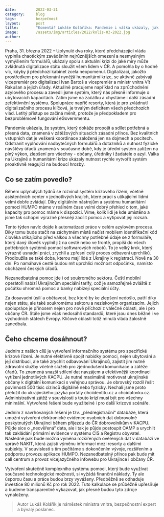 ```yaml
---
date:         2022-03-31
category:     blog
tags:         bezpečnost
layout:       post
title:        "Komentář Lukáše Koláříka: Pandemie i válka ukázaly, jak může digitalizace pomoci občanům a úřadům. Když chceme krizi řídit, musíme ji měřit"
image:        /assets/img/articles/2022/kolis-03-2022.jpg
author:       
---
```



Praha, 31. března 2022 – Uplynulé dva roky, které předcházející vláda vyplnila chaotickým zaváděním nejrůznějších omezení a nesmyslným vymýšlením formulářů, ukázaly spolu s aktuální krizí do jaké míry může zvládnutá digitalizace státu sloužit všem lidem v ČR. A pomohla by o hodně víc, kdyby ji předchozí kabinet zcela neopomenul. Digitalizací, jakožto prostředkem pro překonání nynější humanitární krize, se aktivně zabývají vicepremiér pro digitalizaci Ivan Bartoš a vicepremiér a ministr vnitra Vít Rakušan a jejich úřady. Aktuálně pracujeme například na zprůchodnění azylového procesu a zavedli jsme systém, který nás přesně informuje o ubytovacích kapacitách. Zatím jsme na začátku a chystáme i další zásadní zefektivnění systému. Spolupráce napříč resorty, která je pro zvládnutí digitalizačního procesu klíčová, je trvalým deficitem všech předchozích vlád. Letitý přístup se začíná měnit, protože je předpokladem pro bezproblémové fungování eGovernmentu. 

Pandemie ukázala, že systém, který dokáže propojit a sdílet potřebná a přesná data, znamená v zátěžových situacích zásadní přínos. Bez kvalitních vstupních dat je veškerá koordinace založená jen na dojmech a pocitech. Odstranit vyplňování nadbytečných formulářů a dotazníků a nutnost fyzické návštěvy úřadů znamená v současné době, kdy je úřední systém zatížen na plný výkon, zlepšení pro všechny - občany, úředníky i žadatele o azyl. Válka na Ukrajině a humanitární krize ukázaly nutnost rychle vytvořit systém proaktivně reagující na budoucí hrozby. 

## Co se zatím povedlo?

Během uplynulých týdnů se rozvinul systém krizového řízení, včetně asistenčních center v jednotlivých krajích, které práci s utíkajícími lidmi velmi dobře zvládají. Díky digitálním nástrojům a systému humanitární pomoci HUMPO máme v reálném čase velmi dobrý přehled o tom, jaké kapacity pro pomoc máme k dispozici. Víme, kolik lidí je kde umístěno a jsme tak schopni výrazně přesněji zacílit pomoc a vytipovat její rozsah.

Tento týden navíc dojde k automatizaci práce v celém azylovém procesu. Díky tomu bude stačit na záchytném místě načíst mobilem identifikační kód člověka utíkajícího před válkou a všechny potřebné údaje se z formuláře, který daný člověk vyplnil již na cestě nebo ve frontě, propíší do všech potřebných systémů pomocí softwarových robotů. To je velký krok, který výrazně usnadní práci, zrychlí a zpřesní celý proces odbavení uprchlíků. Prodloužila se také doba, kterou mají lidé z Ukrajiny k registraci. Nově na 30 dní. Po namáhavé cestě budou mít uprchlíci možnost odpočinku, namísto obcházení českých úřadů.

Nezanedbatelná pomoc jde i od soukromého sektoru. Čeští mobilní operátoři nabízí Ukrajincům speciální tarify, což je samozřejmě zvláště z počátku ohromná pomoc a banky nabízejí speciální účty.

Za dosavadní úsilí a obětavost, bez které by ke zlepšení nedošlo, patří díky nejen státu, ale také soukromému sektoru a neziskovým organizacím. Jejich spolupráce je přínosem nejen pro nově příchozí z válečné oblasti, ale i pro občany ČR. Stále jsme však nedosáhli standardů, které jsou dnes běžné i ve východních státech Evropy. Klíčové oblasti totiž minulá vláda žalostně zanedbala.


## Čeho chceme dosáhnout?

Jedním z našich cílů je vytvoření informačního systému pro specifické krizové řízení.  Je nutné efektivně spojit nabídky pomoci, nejen ubytování a její distribuci, ale také zrychlit odbavování Ukrajinců, zajistit jim nutné zdravotní služby včetně služeb pro zjednodušení komunikace a zátěže úřadů. To znamená snazší sdílení dat navzájem a efektivnější koordinaci vytížení jednotlivých KACPU.  Je nutné maximálně motivovat ukrajinské občany k digitální komunikaci s veřejnou správou. Je obrovský rozdíl řešit povinnosti 500 tisíc cizinců digitálně nebo fyzicky. Nechali jsme proto přeložit do ukrajinského jazyka portály chciidentitu.cz a chcidatovku.cz. Administrativní zátěž v souvislosti s touto krizí musí být pro všechny minimální. Vytvořené řešení bude využitelné i pro další krizové scénáře.

Jedním z navrhovaných řešení je tzv. „předregistrační“ databáze, která umožní vytvoření elektronické evidence osobních dat dobrovolně poskytnutých Ukrajinci během příjezdu do ČR dobrovolníkům v KACPU. Půjde sice o „neověřená“ data, ale i tak je půjde postoupit OAMP a urychlit tak zakládání primární evidence v systému CIS a Registru obyvatel. Následně pak bude možná výměna rozšířených ověřených dat v databázi ve správě NAKIT, která zajistí výměnu informací mezi resorty a dalšími subjekty. V souvislosti s tím počítáme s dokončením vývoje, rozšířením a podporou provozu aplikace HUMPO. Nezanedbatelný přínos pak bude mít call centrum a provoz vícejazyčného infowebu pro Ukrajince i občany ČR.

Vytvoření skutečně komplexního systému pomoci, který bude využívat současné technologické možnosti, si vyžádá finanční náklady. Ty ale úsporou času a práce budou brzy vyváženy. Předběžně se odhaduje investice 80 milionů Kč pro rok 2022. Tuto kalkulace se průběžně upřesňuje a budeme transparentně vykazovat, jak přesně budou tyto zdroje vynaloženy.

> Autor Lukáš Kolářík je náměstek ministra vnitra, bezpečnostní expert a bývalý poslanec.
